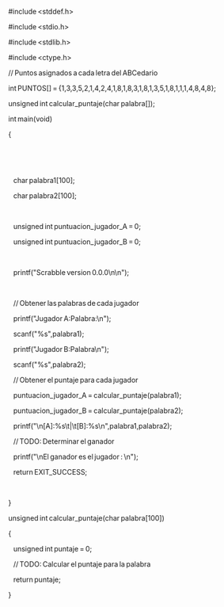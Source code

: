 #include <stddef.h> 

#include <stdio.h> 

#include <stdlib.h> 

#include <ctype.h> 

 

// Puntos asignados a cada letra del ABCedario 

int PUNTOS[] = {1,3,3,5,2,1,4,2,4,1,8,1,8,3,1,8,1,3,5,1,8,1,1,1,4,8,4,8}; 

 

unsigned int calcular_puntaje(char palabra[]); 

 

int main(void) 

{ 

     

       

    char palabra1[100]; 

    char palabra2[100]; 

   

    unsigned int puntuacion_jugador_A = 0; 

    unsigned int puntuacion_jugador_B = 0; 

   

    printf("Scrabble version 0.0.0\n\n");    

   

    // Obtener las palabras de cada jugador 

    printf("Jugador A:Palabra:\n"); 

    scanf("%s",palabra1); 

    printf("Jugador B:Palabra\n"); 

    scanf("%s",palabra2); 

    // Obtener el puntaje para cada jugador 

    puntuacion_jugador_A = calcular_puntaje(palabra1); 

    puntuacion_jugador_B = calcular_puntaje(palabra2); 

    printf("\n[A]:%s\t|\t[B]:%s\n",palabra1,palabra2); 

    // TODO: Determinar el ganador 

    printf("\nEl ganador es el jugador : \n"); 

    return EXIT_SUCCESS; 

     

} 

unsigned int calcular_puntaje(char palabra[100]) 

{ 

    unsigned int puntaje = 0; 

    // TODO: Calcular el puntaje para la palabra 

    return puntaje; 

} 

 
